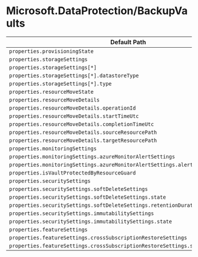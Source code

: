 # Microsoft.DataProtection/BackupVaults

| Default Path | Alias |
|---|---|
| `properties.provisioningState` | `Microsoft.DataProtection/backupVaults/provisioningState` |
| `properties.storageSettings` | `Microsoft.DataProtection/backupVaults/storageSettings` |
| `properties.storageSettings[*]` | `Microsoft.DataProtection/backupVaults/storageSettings[*]` |
| `properties.storageSettings[*].datastoreType` | `Microsoft.DataProtection/backupVaults/storageSettings[*].datastoreType` |
| `properties.storageSettings[*].type` | `Microsoft.DataProtection/backupVaults/storageSettings[*].type` |
| `properties.resourceMoveState` | `Microsoft.DataProtection/backupVaults/resourceMoveState` |
| `properties.resourceMoveDetails` | `Microsoft.DataProtection/backupVaults/resourceMoveDetails` |
| `properties.resourceMoveDetails.operationId` | `Microsoft.DataProtection/backupVaults/resourceMoveDetails.operationId` |
| `properties.resourceMoveDetails.startTimeUtc` | `Microsoft.DataProtection/backupVaults/resourceMoveDetails.startTimeUtc` |
| `properties.resourceMoveDetails.completionTimeUtc` | `Microsoft.DataProtection/backupVaults/resourceMoveDetails.completionTimeUtc` |
| `properties.resourceMoveDetails.sourceResourcePath` | `Microsoft.DataProtection/backupVaults/resourceMoveDetails.sourceResourcePath` |
| `properties.resourceMoveDetails.targetResourcePath` | `Microsoft.DataProtection/backupVaults/resourceMoveDetails.targetResourcePath` |
| `properties.monitoringSettings` | `Microsoft.DataProtection/backupVaults/monitoringSettings` |
| `properties.monitoringSettings.azureMonitorAlertSettings` | `Microsoft.DataProtection/backupVaults/monitoringSettings.azureMonitorAlertSettings` |
| `properties.monitoringSettings.azureMonitorAlertSettings.alertsForAllJobFailures` | `Microsoft.DataProtection/backupVaults/monitoringSettings.azureMonitorAlertSettings.alertsForAllJobFailures` |
| `properties.isVaultProtectedByResourceGuard` | `Microsoft.DataProtection/backupVaults/isVaultProtectedByResourceGuard` |
| `properties.securitySettings` | `Microsoft.DataProtection/backupVaults/securitySettings` |
| `properties.securitySettings.softDeleteSettings` | `Microsoft.DataProtection/backupVaults/securitySettings.softDeleteSettings` |
| `properties.securitySettings.softDeleteSettings.state` | `Microsoft.DataProtection/backupVaults/securitySettings.softDeleteSettings.state` |
| `properties.securitySettings.softDeleteSettings.retentionDurationInDays` | `Microsoft.DataProtection/backupVaults/securitySettings.softDeleteSettings.retentionDurationInDays` |
| `properties.securitySettings.immutabilitySettings` | `Microsoft.DataProtection/backupVaults/securitySettings.immutabilitySettings` |
| `properties.securitySettings.immutabilitySettings.state` | `Microsoft.DataProtection/backupVaults/securitySettings.immutabilitySettings.state` |
| `properties.featureSettings` | `Microsoft.DataProtection/backupVaults/featureSettings` |
| `properties.featureSettings.crossSubscriptionRestoreSettings` | `Microsoft.DataProtection/backupVaults/featureSettings.crossSubscriptionRestoreSettings` |
| `properties.featureSettings.crossSubscriptionRestoreSettings.state` | `Microsoft.DataProtection/backupVaults/featureSettings.crossSubscriptionRestoreSettings.state` |


